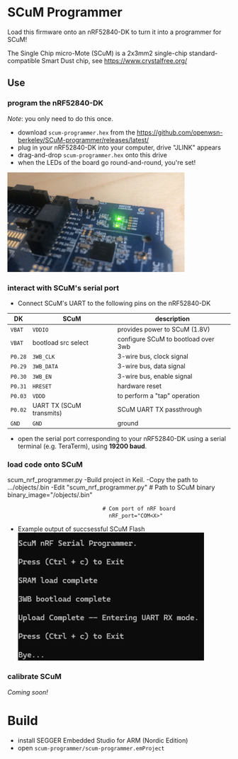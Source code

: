 # SCuM Programmer

Load this firmware onto an nRF52840-DK to turn it into a programmer for SCuM!

The Single Chip micro-Mote (SCuM) is a 2x3mm2 single-chip standard-compatible Smart Dust chip, see https://www.crystalfree.org/

## Use

### program the nRF52840-DK

_Note_: you only need to do this once.

- download `scum-programmer.hex` from the https://github.com/openwsn-berkeley/SCuM-programmer/releases/latest/
- plug in your nRF52840-DK into your computer, drive "JLINK" appears
- drag-and-drop `scum-programmer.hex` onto this drive
- when the LEDs of the board go round-and-round, you're set!

![](static/round_and_round.gif)

### interact with SCuM's serial port

* Connect SCuM's UART to the following pins on the nRF52840-DK


| DK      | SCuM                     | description                         |
| ------- | ------------------------ | ----------------------------------- |
| `VBAT`  | `VDDIO`                  | provides power to SCuM (1.8V)       |
| `VBAT`  | bootload src select      | configure SCuM to bootload over 3wb |
| `P0.28` | `3WB_CLK`                | 3-wire bus, clock signal            |
| `P0.29` | `3WB_DATA`               | 3-wire bus, data signal             |
| `P0.30` | `3WB_EN`                 | 3-wire bus, enable signal           |
| `P0.31` | `HRESET`                 | hardware reset                      |
| `P0.03` | `VDDD`                   | to perform a "tap" operation        |
| `P0.02` | UART TX (SCuM transmits) | SCuM UART TX passthrough
| `GND`   | `GND`                    | ground                              |


* open the serial port corresponding to your nRF52840-DK using a serial terminal (e.g. TeraTerm), using **19200 baud**.

### load code onto SCuM

scum_nrf_programmer.py
-Build project in Keil.
-Copy the path to .../objects/<Project Name>.bin
-Edit "scum_nrf_programmer.py"    # Path to SCuM binary
                                    binary_image="<path to>/objects/<Project Name>.bin"

                                  # Com port of nRF board 
                                    nRF_port="COM<X>"
- Example output of succsessful SCuM Flash
![](image.png)

### calibrate SCuM

_Coming soon!_

# Build

- install SEGGER Embedded Studio for ARM (Nordic Edition)
- open `scum-programmer/scum-programmer.emProject`
